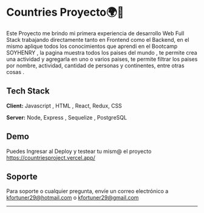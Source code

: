 
# Countries Proyecto🌍🛫

Este Proyecto me brindo mi primera experiencia de desarrollo Web Full Stack trabajando directamente tanto en Frontend como el Backend, en el mismo aplique todos los conocimientos que aprendi en el Bootcamp SOYHENRY , la pagina muestra todos los paises del mundo , te permite crea una actividad y agregarla en uno o varios paises, te permite filtrar los paises por nombre, actividad, cantidad de personas y continentes, entre otras cosas .


## Tech Stack

**Client:** Javascript , HTML , React, Redux, CSS

**Server:** Node, Express , Sequelize , PostgreSQL 


## Demo

Puedes Ingresar al Deploy y testear tu mism@ el proyecto https://countriesproject.vercel.app/


## Soporte

Para soporte o cualquier pregunta, envíe un correo electrónico a kfortuner29@hotmail.com o kfortuner29@gmail.com


-------------------------------------------------------------------
